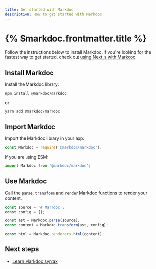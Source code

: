 ```yaml
---
title: Get started with Markdoc
description: How to get started with Markdoc
---
```


# {% $markdoc.frontmatter.title %}

Follow the instructions below to install Markdoc. If you're looking for the fastest way to get started, check out [using Next.js with Markdoc](/docs/nextjs).
## Install Markdoc

Install the Markdoc library:

```shell
npm install @markdoc/markdoc
```

or

```shell
yarn add @markdoc/markdoc
```

## Import Markdoc

Import the Markdoc library in your app:

```js
const Markdoc = require('@markdoc/markdoc');
```

If you are using ESM:

```js
import Markdoc from '@markdoc/markdoc';
```

## Use Markdoc

Call the `parse`, `transform` and `render` Markdoc functions to render your content.

```js
const source = '# Markdoc';
const config = {};

const ast = Markdoc.parse(source);
const content = Markdoc.transform(ast, config);

const html = Markdoc.renderers.html(content);
```

## Next steps

- [Learn Markdoc syntax](/docs/syntax)
